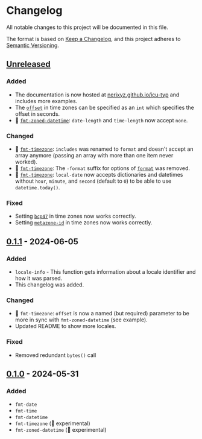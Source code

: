 # Changelog

<!-- markdownlint-configure-file { "no-duplicate-heading": { "siblings_only": true } } -->

All notable changes to this project will be documented in this file.

The format is based on [Keep a Changelog](https://keepachangelog.com/en/1.1.0/),
and this project adheres to [Semantic Versioning](https://semver.org/spec/v2.0.0.html).

<!--
Types of changes:
    - Added for new features.
    - Changed for changes in existing functionality.
    - Deprecated for soon-to-be removed features.
    - Removed for now removed features.
    - Fixed for any bug fixes.
    - Security in case of vulnerabilities.
-->

## [Unreleased]

### Added

- The documentation is now hosted at [nerixyz.github.io/icu-typ](https://nerixyz.github.io/icu-typ/) and includes more examples.
- The [`offset`](https://nerixyz.github.io/icu-typ/fmt-timezone/#offset) in time zones can be specified as an `int` which specifies the offset in seconds.
- 🚧 [`fmt-zoned-datetime`](https://nerixyz.github.io/icu-typ/fmt-zoned-datetime): `date-length` and `time-length` now accept `none`.

### Changed

- 🚧 [`fmt-timezone`](https://nerixyz.github.io/icu-typ/fmt-timezone): `includes` was renamed to `format` and doesn't accept an array anymore (passing an array with more than one item never worked).
- 🚧 [`fmt-timezone`](https://nerixyz.github.io/icu-typ/fmt-timezone): The `-format` suffix for options of [`format`](https://nerixyz.github.io/icu-typ/fmt-timezone#format) was removed.
- 🚧 [`fmt-timezone`](https://nerixyz.github.io/icu-typ/fmt-timezone): `local-date` now accepts dictionaries and datetimes without `hour`, `minute`, and `second` (default to `0`) to be able to use `datetime.today()`.

### Fixed

- Setting [`bcp47`](https://nerixyz.github.io/icu-typ/fmt-timezone/#bcp47) in time zones now works correctly.
- Setting [`metazone-id`](https://nerixyz.github.io/icu-typ/fmt-timezone/#metazone-id) in time zones now works correctly.

## [0.1.1] - 2024-06-05

### Added

- `locale-info` - This function gets information about a locale identifier and how it was parsed.
- This changelog was added.

### Changed

- 🚧 `fmt-timezone`: `offset` is now a named (but required) parameter to be more in sync with `fmt-zoned-datetime` (see example).
- Updated README to show more locales.

### Fixed

- Removed redundant `bytes()` call

## [0.1.0] - 2024-05-31

### Added

- `fmt-date`
- `fmt-time`
- `fmt-datetime`
- `fmt-timezone` (🚧 experimental)
- `fmt-zoned-datetime` (🚧 experimental)

[unreleased]: https://github.com/Nerixyz/icu-typ/compare/v0.1.1...HEAD
[0.1.1]: https://github.com/Nerixyz/icu-typ/releases/tag/v0.1.0...v0.1.1
[0.1.0]: https://github.com/Nerixyz/icu-typ/releases/tag/v0.1.0
